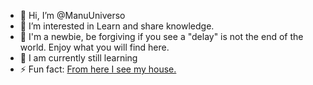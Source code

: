 - 👋 Hi, I’m @ManuUniverso
- 👀 I’m interested in Learn and share knowledge.
- 👀 I'm a newbie, be forgiving if you see a "delay" is not the end of the world. Enjoy what you will find here.
- 🌱 I am currently still learning
- ⚡ Fun fact: [From here I see my house.](https://github.com/ManuUniverso)

<!---
ManuUniverso/ManuUniverso is a ✨ special ✨ repository because its `README.md` (this file) appears on your GitHub profile.
You can click the Preview link to take a look at your changes.
--->

